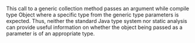 This call to a generic collection method passes an argument while compile type Object where a specific type from the generic type parameters is expected. Thus, neither the standard Java type system nor static analysis can provide useful information on whether the object being passed as a parameter is of an appropriate type.